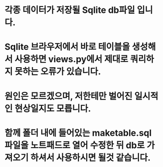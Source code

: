 # 각종 데이터가 저장될 Sqlite db파일 입니다.

# Sqlite 브라우저에서 바로 테이블을 생성해서 사용하면 views.py에서 제대로 쿼리하지 못하는 오류가 있습니다.
# 원인은 모르겠으며, 저한테만 벌어진 일시적인 현상일지도 모릅니다.
# 함께 폴더 내에 들어있는 maketable.sql 파일을 노트패드로 열어 수정한 뒤 db로 가져오기 하셔서 사용하시면 될것 같습니다.
